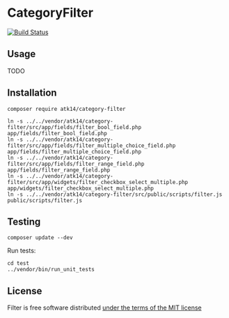 CategoryFilter
==============

[![Build Status](https://travis-ci.com/atk14/CategoryFilter.svg?branch=master)](https://travis-ci.com/atk14/CategoryFilter)

Usage
-----

TODO

Installation
------------

    composer require atk14/category-filter

    ln -s ../../vendor/atk14/category-filter/src/app/fields/filter_bool_field.php app/fields/filter_bool_field.php
    ln -s ../../vendor/atk14/category-filter/src/app/fields/filter_multiple_choice_field.php app/fields/filter_multiple_choice_field.php
    ln -s ../../vendor/atk14/category-filter/src/app/fields/filter_range_field.php app/fields/filter_range_field.php
    ln -s ../../vendor/atk14/category-filter/src/app/widgets/filter_checkbox_select_multiple.php app/widgets/filter_checkbox_select_multiple.php
    ln -s ../../vendor/atk14/category-filter/src/public/scripts/filter.js public/scripts/filter.js



Testing
-------

    composer update --dev

Run tests:

    cd test
    ../vendor/bin/run_unit_tests

License
-------

Filter is free software distributed [under the terms of the MIT license](http://www.opensource.org/licenses/mit-license)

[//]: # ( vim: set ts=2 et: )
